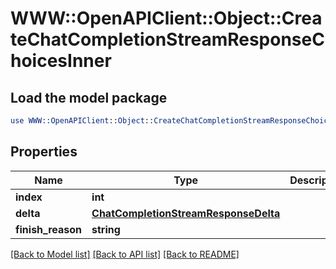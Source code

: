 # WWW::OpenAPIClient::Object::CreateChatCompletionStreamResponseChoicesInner

## Load the model package
```perl
use WWW::OpenAPIClient::Object::CreateChatCompletionStreamResponseChoicesInner;
```

## Properties
Name | Type | Description | Notes
------------ | ------------- | ------------- | -------------
**index** | **int** |  | [optional] 
**delta** | [**ChatCompletionStreamResponseDelta**](ChatCompletionStreamResponseDelta.md) |  | [optional] 
**finish_reason** | **string** |  | [optional] 

[[Back to Model list]](../README.md#documentation-for-models) [[Back to API list]](../README.md#documentation-for-api-endpoints) [[Back to README]](../README.md)


